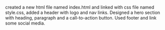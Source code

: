 created a new html file named index.html and linked with css file named style.css, added a header with logo and nav links.
Designed a hero section with heading, paragraph and a call-to-action button.
Used footer and link some social media.
